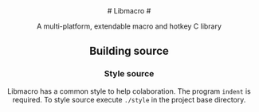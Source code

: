 <center>
# Libmacro #

A multi-platform, extendable macro and hotkey C library

## Building source ##

### Style source ###

Libmacro has a common style to help colaboration.  The program `indent` is required.
To style source execute `./style` in the project base directory.

</center>
